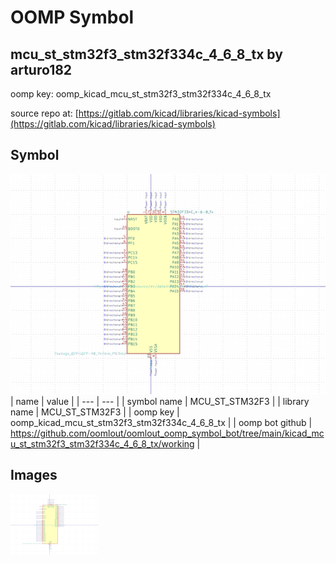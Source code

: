 # OOMP Symbol  
## mcu_st_stm32f3_stm32f334c_4_6_8_tx  by arturo182  
  
oomp key: oomp_kicad_mcu_st_stm32f3_stm32f334c_4_6_8_tx  
  
source repo at: [https://gitlab.com/kicad/libraries/kicad-symbols](https://gitlab.com/kicad/libraries/kicad-symbols)  
## Symbol  
  
[![working.png](working_600.png)](working.png)  
| name | value | 
| --- | --- | 
| symbol name | MCU_ST_STM32F3 | 
| library name | MCU_ST_STM32F3 | 
| oomp key | oomp_kicad_mcu_st_stm32f3_stm32f334c_4_6_8_tx | 
| oomp bot github | https://github.com/oomlout/oomlout_oomp_symbol_bot/tree/main/kicad_mcu_st_stm32f3_stm32f334c_4_6_8_tx/working | 
## Images  
  
[![working.png](working_140.png)](working.png)  

